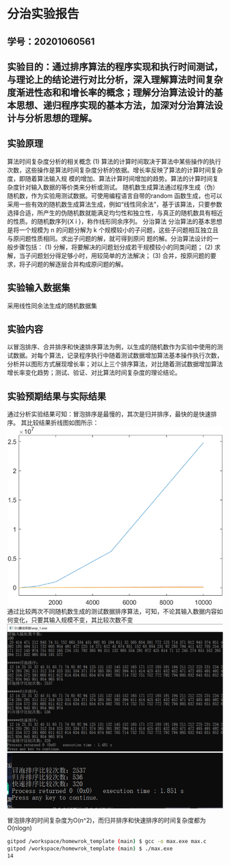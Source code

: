 # 分治实验报告

## 学号：20201060561

## 实验目的：通过排序算法的程序实现和执行时间测试，与理论上的结论进行对比分析，深入理解算法时间复杂度渐进性态和和增长率的概念；理解分治算法设计的基本思想、递归程序实现的基本方法，加深对分治算法设计与分析思想的理解。

## 实验原理
 算法时间复杂度分析的相关概念
(1) 算法的计算时间取决于算法中某些操作的执行次数，这些操作是算法时间复杂度分析的依据。增长率反映了算法的计算时间复杂度，即随着算法输入规
模的增加、算法计算时间增加的趋势。算法的计算时间复杂度针对输入数据的等价类来分析或测试。
随机数生成算法通过程序生成（伪）随机数，作为实验用测试数据。可使用编程语言自带的random 函数生成，也可以采用一些有效的随机数生成算法生成，例如“线性同余法”，基于该算法，只要参数选择合适，所产生的伪随机数就能满足均匀性和独立性，与真正的随机数具有相近的性质。的随机数序列{X i }，称作线形同余序列。
分治算法
分治算法的基本思想是将一个规模为 n 的问题分解为 k 个规模较小的子问题，这些子问题相互独立且与原问题性质相同。求出子问题的解，就可得到原问
题的解。分治算法设计的一般步骤包括：
(1) 分解，将要解决的问题划分成若干规模较小的同类问题；
(2) 求解，当子问题划分得足够小时，用较简单的方法解决；
(3) 合并，按原问题的要求，将子问题的解逐层合并构成原问题的解。

## 实验输入数据集
采用线性同余法生成的随机数据集
## 实验内容
 以冒泡排序、合并排序和快速排序算法为例，以生成的随机数作为实验中使用的测试数据。对每个算法，记录程序执行中随着测试数据增加算法基本操作执行次数，分析并以图形方式展现增长率；对以上三个排序算法，对比随着测试数据增加算法增长率变化趋势；测试、验证、对比算法时间复杂度的理论结论。
## 实验预期结果与实际结果

通过分析实验结果可知：冒泡排序是最慢的，其次是归并排序，最快的是快速排序。
其比较结果折线图如图所示：
![折线图](https://github.com/gggrdinosaur/homewrok_template/blob/main/%E5%AE%9E%E9%AA%8C%E4%B8%80/%E6%8A%98%E7%BA%BF%E5%9B%BE.png)
通过比较两次不同随机数生成的测试数据排序算法，可知，不论其输入数据内容如何变化，只要其输入规模不变，其比较次数不变
![100个数据](https://github.com/gggrdinosaur/homewrok_template/blob/main/%E5%AE%9E%E9%AA%8C%E4%B8%80/100.png)
![100个数据](https://github.com/gggrdinosaur/homewrok_template/blob/main/%E5%AE%9E%E9%AA%8C%E4%B8%80/100-1.png)

冒泡排序的时间复杂度为O(n^2)，而归并排序和快速排序的时间复杂度都为O(nlogn)

```bash
gitpod /workspace/homewrok_template (main) $ gcc -o max.exe max.c
gitpod /workspace/homewrok_template (main) $ ./max.exe 
14

```
